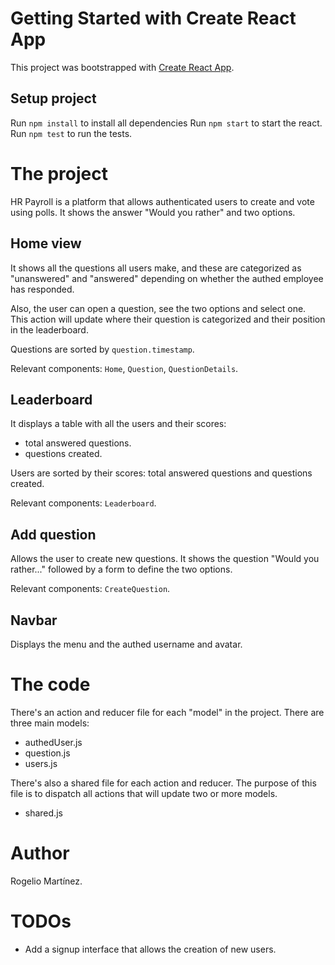 # Getting Started with Create React App

This project was bootstrapped with [Create React App](https://github.com/facebook/create-react-app).

## Setup project

Run `npm install` to install all dependencies
Run `npm start` to start the react.
Run `npm test` to run the tests.


# The project
HR Payroll is a platform that allows authenticated users to create and vote using polls. It shows the answer "Would you rather" and two options.

## Home view

It shows all the questions all users make, and these are categorized as "unanswered" and "answered" depending on whether the authed employee has responded.

Also, the user can open a question, see the two options and select one. This action will update where their question is categorized and their position in the leaderboard.

Questions are sorted by `question.timestamp`.

Relevant components: `Home`, `Question`, `QuestionDetails`.

## Leaderboard

It displays a table with all the users and their scores:
* total answered questions.
* questions created.

Users are sorted by their scores: total answered questions and questions created.

Relevant components: `Leaderboard`.

## Add question

Allows the user to create new questions. It shows the question "Would you rather..." followed by a form to define the two options.

Relevant components: `CreateQuestion`.

## Navbar
Displays the menu and the authed username and avatar.


# The code
There's an action and reducer file for each "model" in the project.
There are three main models:
* authedUser.js
* question.js
* users.js

There's also a shared file for each action and reducer. The purpose of this file is to dispatch all actions that will update two or more models.
* shared.js

# Author
Rogelio Martínez.

# TODOs
* Add a signup interface that allows the creation of new users.